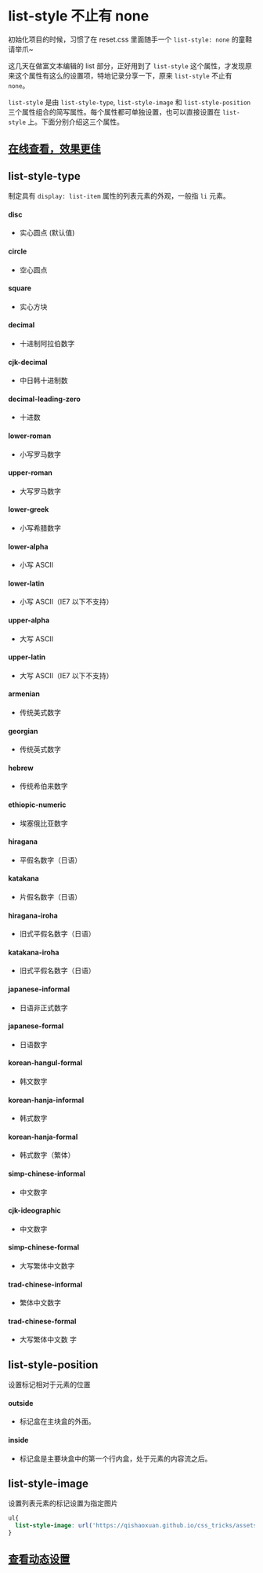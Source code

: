 # list-style 不止有 none

初始化项目的时候，习惯了在 reset.css 里面随手一个 `list-style: none` 的童鞋请举爪~

这几天在做富文本编辑的 list 部分，正好用到了 `list-style` 这个属性，才发现原来这个属性有这么的设置项，特地记录分享一下，原来 `list-style` 不止有 `none`。

`list-style` 是由 `list-style-type`, `list-style-image` 和 `list-style-position` 三个属性组合的简写属性。每个属性都可单独设置，也可以直接设置在 `list-style` 上。下面分别介绍这三个属性。

## [在线查看，效果更佳](https://qishaoxuan.github.io/css_tricks/list/#list-style)

## list-style-type

制定具有 `display: list-item` 属性的列表元素的外观，一般指 `li` 元素。

<h4>disc</h4>

- 实心圆点 (默认值)

<h4>circle</h4>

- 空心圆点

<h4>square</h4>

- 实心方块

<h4>decimal</h4>

- 十进制阿拉伯数字

<h4>cjk-decimal</h4>

- 中日韩十进制数

<h4>decimal-leading-zero</h4>

- 十进数

<h4>lower-roman</h4>

- 小写罗马数字

<h4>upper-roman</h4>

- 大写罗马数字

<h4>lower-greek</h4>

- 小写希腊数字

<h4>lower-alpha</h4>

- 小写 ASCII

<h4>lower-latin</h4>

- 小写 ASCII（IE7 以下不支持）

<h4>upper-alpha</h4>

- 大写 ASCII

<h4>upper-latin</h4>

- 大写 ASCII（IE7 以下不支持）

<h4>armenian</h4>

- 传统美式数字

<h4>georgian</h4>

- 传统英式数字

<h4>hebrew</h4>

- 传统希伯来数字

<h4>ethiopic-numeric </h4>

- 埃塞俄比亚数字

<h4>hiragana</h4>

- 平假名数字（日语）

<h4>katakana</h4>

- 片假名数字（日语）

<h4>hiragana-iroha</h4>

- 旧式平假名数字（日语）

<h4>katakana-iroha</h4>

- 旧式平假名数字（日语）

<h4>japanese-informal</h4>

- 日语非正式数字

<h4>japanese-formal</h4>

- 日语数字 

<h4>korean-hangul-formal</h4>

- 韩文数字

<h4>korean-hanja-informal</h4>

- 韩式数字

<h4>korean-hanja-formal</h4>

- 韩式数字（繁体）

<h4>simp-chinese-informal</h4>

- 中文数字

<h4>cjk-ideographic</h4>

- 中文数字

<h4>simp-chinese-formal</h4>

- 大写繁体中文数字

<h4>trad-chinese-informal</h4>

- 繁体中文数字

<h4>trad-chinese-formal</h4>

- 大写繁体中文数
字

## list-style-position

设置标记相对于元素的位置

<h4>outside</h4> 

- 标记盒在主块盒的外面。
  
<h4>inside</h4>

- 标记盒是主要块盒中的第一个行内盒，处于元素的内容流之后。

## list-style-image

设置列表元素的标记设置为指定图片

```css
ul{
  list-style-image: url('https://qishaoxuan.github.io/css_tricks/assets/img/arrow.0ad29aea.svg')
}
```

## [查看动态设置](https://qishaoxuan.github.io/css_tricks/list/#list-style)
